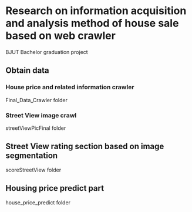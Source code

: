 # Research on information acquisition and analysis method of house sale based on web crawler

BJUT Bachelor graduation project

## Obtain data

### House price and related information crawler

Final_Data_Crawler folder

### Street View image crawl

streetViewPicFinal folder

## Street View rating section based on image segmentation

scoreStreetView folder

## Housing price predict part

house_price_predict folder

